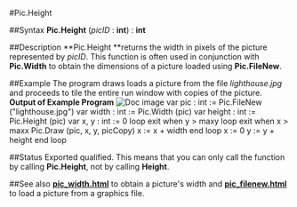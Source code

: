 
#Pic.Height

##Syntax
**Pic.Height** (*picID* : **int**) : **int**

##Description
**Pic.Height **returns the width in pixels of the picture represented by *picID*.
This function is often used in conjunction with **Pic.Width** to obtain the dimensions of a picture loaded using **Pic.FileNew**.

##Example
The program draws loads a picture from the file *lighthouse.jpg* and proceeds to tile the entire run window with copies of the picture.
**Output of Example Program**
![Doc image](pic_height01.gif)
        var pic : int := Pic.FileNew ("lighthouse.jpg")
        var width : int := Pic.Width (pic)
        var height : int := Pic.Height (pic)
        var x, y : int := 0
        loop
            exit when y > maxy
            loop
                exit when x > maxx
                Pic.Draw (pic, x, y, picCopy)
                x := x + width
            end loop
            x := 0
            y := y + height
        end loop
        
##Status
Exported qualified.
This means that you can only call the function by calling **Pic.Height**, not by calling **Height**.

##See also
**[pic_width.html](Pic.Width)** to obtain a picture's width and **[pic_filenew.html](Pic.FileNew)** to load a picture from a graphics file.
